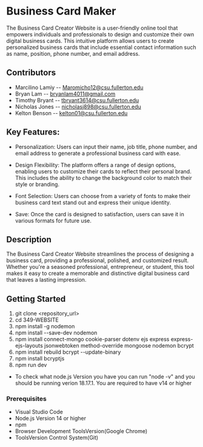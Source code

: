 # Business Card Maker

The Business Card Creator Website is a user-friendly online tool that empowers individuals and professionals to design and customize their own digital business cards. 
This intuitive platform allows users to create personalized business cards that include essential contact information such as name, position, phone number, and email address.

## Contributors

- Marcilino Lamiy -- Maromicho12@csu.fullerton.edu
- Bryan Lam -- bryanlam4011@gmail.com
- Timothy Bryant -- tbryant3614@csu.fullerton.edu
- Nicholas Jones -- nicholasj898@csu.fullerton.edu
- Kelton Benson -- kelton01@csu.fullerton.edu

## Key Features:

- Personalization: Users can input their name, job title, phone number, and email address to generate a professional business card with ease.

- Design Flexibility: The platform offers a range of design options, enabling users to customize their cards to reflect their personal brand. This includes the ability to change the background color to match their style or branding.

- Font Selection: Users can choose from a variety of fonts to make their business card text stand out and express their unique identity.

- Save: Once the card is designed to satisfaction, users can save it in various formats for future use.

## Description

The Business Card Creator Website streamlines the process of designing a business card, providing a professional, polished, and customized result. 
Whether you're a seasoned professional, entrepreneur, or student, this tool makes it easy to create a memorable and distinctive digital business card that leaves a lasting impression.
## Getting Started

1. git clone <repository_url>
2. cd 349-WEBSITE
3. npm install -g nodemon
4. npm install --save-dev nodemon
5. npm install connect-mongo cookie-parser dotenv ejs express express-ejs-layouts jsonwebtoken method-override mongoose nodemon bcrypt
6. npm install rebuild bcrypt --update-binary
7. npm install bcryptjs
8. npm run dev

- To check what node.js Version you have you can run "node -v" and you should be running verion 18.17.1. You are required to have v14 or higher

### Prerequisites

- Visual Studio Code
- Node.js Version 14 or higher
- npm
- Browser Development ToolsVersion(Google Chrome)
- ToolsVersion Control System(Git)
